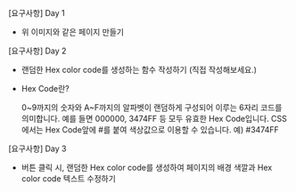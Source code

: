 [요구사항] Day 1

- 위 이미지와 같은 페이지 만들기

[요구사항] Day 2

- 랜덤한 Hex color code를 생성하는 함수 작성하기 (직접 작성해보세요.)
- Hex Code란?

  0~9까지의 숫자와 A~F까지의 알파벳이 랜덤하게 구성되어 이루는 6자리 코드를 의미합니다. 예를 들면 000000, 3474FF 등 모두 유효한 Hex Code입니다. CSS에서는 Hex Code앞에 #를 붙여 색상값으로 이용할 수 있습니다.
  예) #3474FF

[요구사항] Day 3

- 버튼 클릭 시, 랜덤한 Hex color code를 생성하여 페이지의 배경 색깔과 Hex color code 텍스트 수정하기
